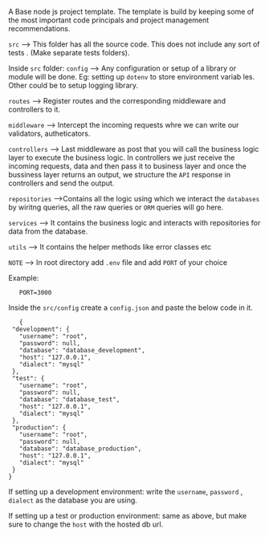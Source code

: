 A Base node js project template. The template is build by keeping some of the most important code principals and project management recommendations.


`src` --> This folder has all the source code. This does not include any sort of tests . (Make separate tests folders).

Inside `src` folder:
`config` --> Any configuration or setup of a library or module will be done.
Eg: setting up `dotenv`  to store environment variab les. Other could be to setup logging library.

`routes` --> Register routes and the corresponding middleware and controllers to it.

`middleware` --> Intercept the incoming requests whre we can write our validators, autheticators.

`controllers` --> Last middleware as post that you will call the business logic layer to execute the business logic. In controllers we just receive the incoming requests, data and then pass it to business layer and once the bussiness layer returns an output, we structure the `API` response in controllers and send the output.

`repositories` -->Contains all the logic using which we interact the `databases` by wiritng queries, all the raw queries or `ORM`
 queries will go here.

 `services` --> It contains the business logic and interacts with repositories for data from the database.

 `utils` --> It contains the helper methods like error classes etc  

 `NOTE` --> In root directory add `.env` file and add `PORT` of your choice

 Example:
 ```
    PORT=3000
 ```

  Inside the `src/config` create a `config.json` and paste the below code in it.

 ```
    {
  "development": {
    "username": "root",
    "password": null,
    "database": "database_development",
    "host": "127.0.0.1",
    "dialect": "mysql"
  },
  "test": {
    "username": "root",
    "password": null,
    "database": "database_test",
    "host": "127.0.0.1",
    "dialect": "mysql"
  },
  "production": {
    "username": "root",
    "password": null,
    "database": "database_production",
    "host": "127.0.0.1",
    "dialect": "mysql"
  }
}

 ```
If setting up a development environment:
 write the `username`, `password` , `dialect` as the database you are using.

If setting up a test or production environment:
  same as above, but make sure to change the `host` with the hosted db url.